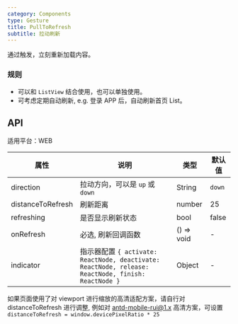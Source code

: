 ```yaml
---
category: Components
type: Gesture
title: PullToRefresh
subtitle: 拉动刷新
---
```


通过触发，立刻重新加载内容。

### 规则
- 可以和 `ListView` 结合使用，也可以单独使用。
- 可考虑定期自动刷新, e.g. 登录 APP 后，自动刷新首页 List。

## API

适用平台：WEB

属性 | 说明 | 类型 | 默认值
----|-----|------|------
| direction  | 拉动方向，可以是 `up` 或 `down` | String | `down` |
| distanceToRefresh | 刷新距离 | number | 25 |
| refreshing | 是否显示刷新状态 | bool | false |
| onRefresh | 必选, 刷新回调函数 | () => void | - |
| indicator  | 指示器配置 `{ activate: ReactNode, deactivate: ReactNode, release: ReactNode, finish: ReactNode }` | Object | - |

如果页面使用了对 viewport 进行缩放的高清适配方案，请自行对 distanceToRefresh 进行调整, 例如对 antd-mobile-rui@1.x 高清方案，可设置 `distanceToRefresh = window.devicePixelRatio * 25`

